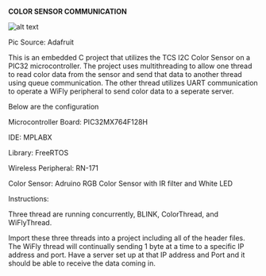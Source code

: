 **COLOR SENSOR COMMUNICATION**

![alt text](https://grobotronics.com/images/detailed/8/Adafruit-1334-30091138-01.jpg)

Pic Source: Adafruit

This is an embedded C project that utilizes the TCS I2C Color Sensor on a PIC32 microcontroller. The project uses multithreading to allow one thread to read color data from the sensor and send that data to another thread using queue communication. The other thread utilizes UART communication to operate a WiFly peripheral to send color data to a seperate server.   

Below are the configuration 

Microcontroller Board: PIC32MX764F128H

IDE: MPLABX 

Library: FreeRTOS

Wireless Peripheral: RN-171

Color Sensor: Adruino RGB Color Sensor with IR filter and White LED 

Instructions: 

Three thread are running concurrently, BLINK, ColorThread, and WiFlyThread. 

Import these three threads into a project including all of the header files. The WiFly thread will continually sending 1 byte at a time to a specific IP address and port. Have a server set up at that IP address and Port and it should be able to receive the data coming in.
